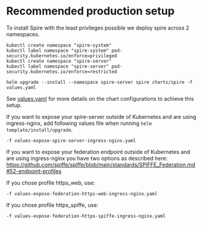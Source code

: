 # Recommended production setup

To install Spire with the least privileges possible we deploy spire across 2 namespaces.

```shell
kubectl create namespace "spire-system"
kubectl label namespace "spire-system" pod-security.kubernetes.io/enforce=privileged
kubectl create namespace "spire-server"
kubectl label namespace "spire-server" pod-security.kubernetes.io/enforce=restricted

helm upgrade --install --namespace spire-server spire charts/spire -f values.yaml
```

See [values.yaml](./values.yaml) for more details on the chart configurations to achieve this setup.

If you want to expose your spire-server outside of Kubernetes and are using ingress-nginx, add following values file when running `helm template/install/upgrade`.

```shell
-f values-expose-spire-server-ingress-nginx.yaml
```

If you want to expose your federation endpoint outside of Kubernetes and are using ingress-nginx
you have two options as described here:
https://github.com/spiffe/spiffe/blob/main/standards/SPIFFE_Federation.md#52-endpoint-profiles

If you chose profile https_web, use:

```shell
-f values-expose-federation-https-web-ingress-nginx.yaml
```

If you chose profile https_spiffe, use:

```shell
-f values-expose-federation-https-spiffe-ingress-nginx.yaml
```
